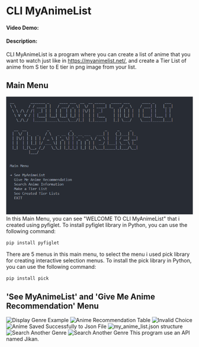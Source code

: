 # CLI MyAnimeList
#### Video Demo:  <URL HERE>
#### Description:
CLI MyAnimeList is a program where you can create a list of anime that you want to watch just like in https://myanimelist.net/,
and create a Tier List of anime from S tier to E tier in png image from your list. 
## Main Menu
![Main Menu Interface](https://github.com/krisnadharma1412/MyAnimeList-in-Python-CLI/blob/d297d3a064020b82410622ce2a517fae220f3f90/readme%20img/main_menu.png)
In this Main Menu, you can see "WELCOME TO CLI MyAnimeList" that i created using pyfiglet.
To install  pyfiglet library in Python, you can use the following command:
```sh
pip install pyfiglet
```
There are 5 menus in this main menu, to select the menu i used pick library for creating interactive selection menus.
To install the pick library in Python, you can use the following command:
```sh
pip install pick
```
## 'See MyAnimeList' and 'Give Me Anime Recommendation' Menu
![Display Genre Example](URL)
![Anime Recommendation Table](URL)
![Invalid Choice](URL)
![Anime Saved Successfully to Json File](URL)
![my_anime_list.json structure](URL)
![Search Another Genre](URL)
![Search Another Genre](URL)
This program use an API named Jikan. 